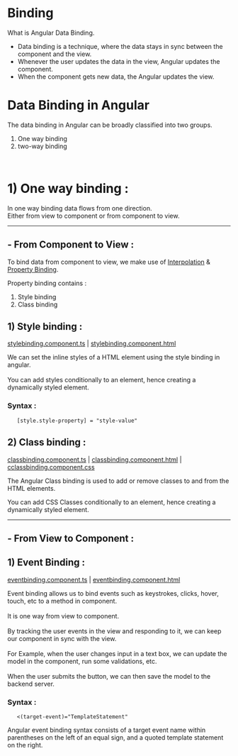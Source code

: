 # Binding

What is Angular Data Binding. <br>
- Data binding is a technique, where the data stays in sync between the component and the view. 
- Whenever the user updates the data in the view, Angular updates the component. 
- When the component gets new data, the Angular updates the view.

# Data Binding in Angular
The data binding in Angular can be broadly classified into two groups.  <br>
1) One way binding 
2) two-way binding
<br>

# 1) One way binding : 
In one way binding data flows from one direction. <br>
Either from view to component or from component to view.

-----------------------------------

## - From Component to View :
To bind data from component to view, we make use of [Interpolation](https://github.com/Girish-GAP/Angular/blob/main/Interpolation/src_Interpolation/README.md) & [Property Binding](https://github.com/Girish-GAP/Angular/blob/main/Interpolation/src_Interpolation/README.md).

Property binding contains : 

1) Style binding
2) Class binding


## 1) Style binding : 

[stylebinding.component.ts](https://github.com/Girish-GAP/Angular/blob/main/Binding/src/app/stylebinding/stylebinding.component.ts)         |   [stylebinding.component.html](https://github.com/Girish-GAP/Angular/blob/main/Binding/src/app/stylebinding/stylebinding.component.html) 

We can set the inline styles of a HTML element using the style binding in angular. <br><br>
You can add styles conditionally to an element, hence creating a dynamically styled element.


### Syntax :
       [style.style-property] = "style-value"
       
       
## 2) Class binding :
[classbinding.component.ts](https://github.com/Girish-GAP/Angular/blob/main/Binding/src/app/classbinding/classbinding.component.ts)         |   [classbinding.component.html](https://github.com/Girish-GAP/Angular/blob/main/Binding/src/app/classbinding/classbinding.component.html)   |   [cclassbinding.component.css](https://github.com/Girish-GAP/Angular/blob/main/Binding/src/app/classbinding/classbinding.component.css) 

The Angular Class binding is used to add or remove classes to and from the HTML elements. 

You can add CSS Classes conditionally to an element, hence creating a dynamically styled element.

------------------------------------

## - From View to Component :

## 1) Event Binding :
[eventbinding.component.ts](https://github.com/Girish-GAP/Angular/blob/main/Binding/src/app/eventbinding/eventbinding.component.ts)         |   [eventbinding.component.html](https://github.com/Girish-GAP/Angular/blob/main/Binding/src/app/eventbinding/eventbinding.component.html)   

Event binding allows us to bind events such as keystrokes, clicks, hover, touch, etc to a method in component. <br><br>
It is one way from view to component.     <br><br>
By tracking the user events in the view and responding to it, we can keep our component in sync with the view. <br><br>
For Example, when the user changes input in a text box, we can update the model in the component, run some validations, etc. <br><br>
When the user submits the button, we can then save the model to the backend server.

### Syntax :
       <(target-event)="TemplateStatement"
       
Angular event binding syntax consists of a target event name within parentheses on the left of an equal sign, and a quoted template statement on the right.

